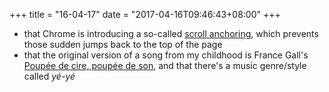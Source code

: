 +++
title = "16-04-17"
date = "2017-04-16T09:46:43+08:00"
+++

* that Chrome is introducing a so-called [scroll anchoring](https://blog.google/products/chrome/taking-aim-annoying-page-jumps-chrome/), which prevents those sudden jumps back to the top of the page
* that the original version of a song from my childhood is France Gall's [Poupée de cire, poupée de son](https://www.youtube.com/watch?v=rRva0YOVtcI), and that there's a music genre/style called _yé-yé_

